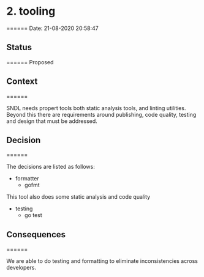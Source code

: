 
# 2. tooling
======
Date: 21-08-2020 20:58:47

## Status
======
Proposed

## Context
======

SNDL needs propert tools both static analysis tools, and linting 
utilities. Beyond this there are requirements around publishing, 
code quality, testing and design that must be addressed.

## Decision
======

The decisions are listed as follows:

- formatter
    - gofmt

This tool also does some static analysis and code quality

- testing
    - go test

## Consequences
======

We are able to do testing and formatting to eliminate 
inconsistencies across developers.


